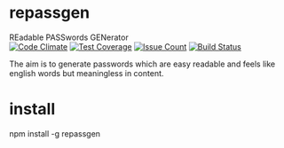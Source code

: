 # repassgen
REadable PASSwords GENerator  
[![Code Climate](https://codeclimate.com/github/iskaldvind/repassgen/badges/gpa.svg)](https://codeclimate.com/github/iskaldvind/repassgen)
[![Test Coverage](https://codeclimate.com/github/iskaldvind/repassgen/badges/coverage.svg)](https://codeclimate.com/github/iskaldvind/repassgen/coverage)
[![Issue Count](https://codeclimate.com/github/iskaldvind/repassgen/badges/issue_count.svg)](https://codeclimate.com/github/iskaldvind/repassgen)
[![Build Status](https://travis-ci.org/iskaldvind/repassgen.svg?branch=master)](https://travis-ci.org/iskaldvind/repassgen)  

The aim is to generate passwords which are easy readable and feels like english words but meaningless in content.  
  
# install
npm install -g repassgen
